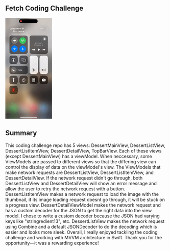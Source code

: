 ## Fetch Coding Challenge
![Demo](https://github.com/jtabraham123/FetchCodingChallenge/blob/master/RPReplay_Final1716498481.gif)

## Summary
This coding challenge repo has 5 views: DessertMainView, DessertListView, DessertListItemView, DessertDetailView, TopBarView. Each of these views (except DessertMainView) has a viewModel. When neccessary, some ViewModels are passed to different views so that the differing view can control the display of data on the viewModel's view. The ViewModels that make network requests are DessertListView, DessertListItemView, and DessertDetailView. If the network request didn't go through, both DessertListView and DessertDetailView will show an error message and allow the user to retry the network request with a button. DessertListItemView makes a network request to load the image with the thumbnail, if its image loading request doesnt go through, it will be stuck on a progress view. DessertDetailViewModel makes the network request and has a custom decoder for the JSON to get the right data into the view model. I chose to write a custom decoder because the JSON had varying keys like "strIngredient13", etc. DessertListView makes the network request using Combine and a default JSONDecoder to do the decoding which is easier and looks more sleek. Overall, I really enjoyed tackling the coding challenge and working with MVVM architecture in Swift. Thank you for the opportunity—it was a rewarding experience!
